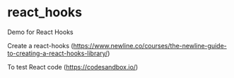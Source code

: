 # react_hooks

Demo for React Hooks

Create a react-hooks (https://www.newline.co/courses/the-newline-guide-to-creating-a-react-hooks-library/)

To test React code (https://codesandbox.io/)

